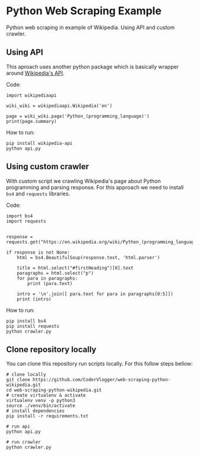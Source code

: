 # Python Web Scraping Example

Python web scraping in example of Wikipedia. Using API and custom crawler.

## Using API

This aproach uses another python package which is basically wrapper around [Wikipedia's API](https://www.mediawiki.org/wiki/API:Main_page).

Code:

    import wikipediaapi

    wiki_wiki = wikipediaapi.Wikipedia('en')

    page = wiki_wiki.page('Python_(programming_language)')
    print(page.summary)

How to run:

    pip install wikipedia-api
    python api.py

## Using custom crawler

With custom script we crawling Wikipedia's page about Python programming and parsing response. For this approach we need to install `bs4` and `requests` libraries.

Code:

    import bs4
    import requests


    response = requests.get("https://en.wikipedia.org/wiki/Python_(programming_language)")

    if response is not None:
        html = bs4.BeautifulSoup(response.text, 'html.parser')

        title = html.select("#firstHeading")[0].text
        paragraphs = html.select("p")
        for para in paragraphs:
            print (para.text)

        intro = '\n'.join([ para.text for para in paragraphs[0:5]])
        print (intro)

How to run:

    pip install bs4
    pip install requests
    python crawler.py

## Clone repository locally

You can clone this repository run scripts locally. For this follow steps bellow:

    # clone locally
    git clone https://github.com/CoderVlogger/web-scraping-python-wikipedia.git
    cd web-scraping-python-wikipedia.git
    # create virtualenv & activate
    virtualenv venv -p python3
    source ./venv/bin/activate
    # install dependencies
    pip install -r requirements.txt

    # run api
    python api.py

    # run crawler
    python crawler.py
